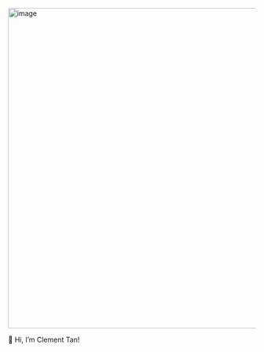 <img width="651" alt="image" src="https://user-images.githubusercontent.com/4576764/192422214-fc66f1d5-9d2d-418b-ac73-d4a564e5cd6b.png">

👋 Hi, I’m Clement Tan!
